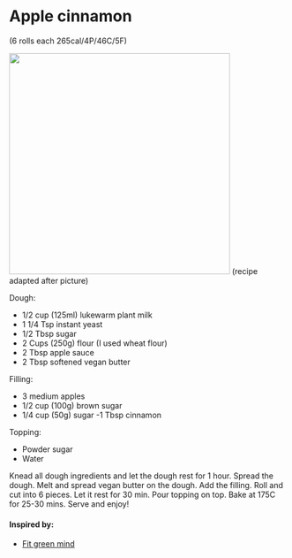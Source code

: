 # Apple cinnamon
(6 rolls each 265cal/4P/46C/5F)

<img src="https://user-images.githubusercontent.com/23620851/199205875-5a2cfd2c-826d-49c9-8859-362f35f05eed.jpg"  width="400" />
(recipe adapted after picture)

Dough:
- 1/2 cup (125ml) lukewarm plant milk
- 1 1/4 Tsp instant yeast
- 1/2 Tbsp sugar
- 2 Cups (250g) flour (I used wheat flour) 
- 2 Tbsp apple sauce
- 2 Tbsp softened vegan butter

Filling:
- 3 medium apples
- 1/2 cup (100g) brown sugar
- 1/4 cup (50g) sugar -1 Tbsp cinnamon

Topping: 
- Powder sugar 
- Water

Knead all dough ingredients and let the dough rest for 1 hour. Spread the dough. Melt and spread vegan butter on the dough.
Add the filling. Roll and cut into 6 pieces. Let it rest for 30 min. Pour topping on top. Bake at 175C for 25-30 mins. Serve and enjoy!

#### Inspired by: 
- [Fit green mind](https://www.instagram.com/reel/CV_RjQfqg4_/?igshid=YmMyMTA2M2Y=)
